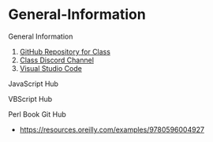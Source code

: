 # General-Information
General Information
1. [GitHub Repository for Class](https://classroom.github.com/classrooms/117679686-cs150-scripting-spring23)
2. [Class Discord Channel](https://discord.gg/SamsrggQgR)
3. [Visual Studio Code](https://code.visualstudio.com)

JavaScript Hub

VBScript Hub

Perl Book Git Hub
* https://resources.oreilly.com/examples/9780596004927
